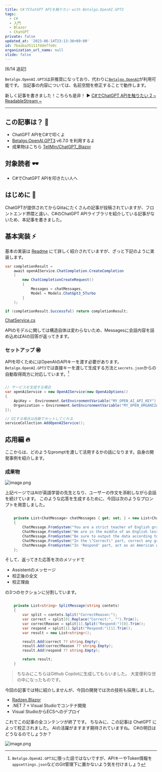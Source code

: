 ```yaml
---
title: C#でChatGPT APIを触りたい with Betalgo.OpenAI.GPT3
tags:
  - C#
  - 入門
  - Blazor
  - ChatGPT
private: false
updated_at: '2023-06-14T23:13:36+09:00'
id: 7baaba35111fddeffe0c
organization_url_name: null
slide: false
---
```

[6/14 追記]

`Betalgo.OpenAI.GPT3`は非推奨になっており、代わりに[`Betalgo.OpenAI`](https://github.com/betalgo/openai)が利用可能です。
当記事の内容については、名前空間を修正することで動作します。

新しく記事を書きました！こちらも是非！
:arrow_forward: [C#でChatGPT APIを触りたい 2 ~ ReadableStream ~](https://qiita.com/TellMin/items/9059423600a6897cef0c)

---

## この記事は？ :dango:

- ChatGPT APIをC#で叩くよ
- [Betalgo.OpenAI.GPT3](https://github.com/betalgo/openai) v6.7.0 を利用するよ
- 成果物はこちら [TellMin/ChatGPT_Blazor](https://github.com/TellMin/ChatGPT_Blazor)

## 対象読者 :dark_sunglasses:

- C#でChatGPT APIを叩きたい人へ

## はじめに :cactus: 

ChatGPTが提供されてからQiitaにたくさんの記事が投稿されていますが、フロントエンド界隈と違い、C#のChatGPT APIライブラリを紹介している記事がないため、本記事を書きました。

## 基本実装 :zap: 

基本の実装は [Readme](https://github.com/betalgo/openai/blob/master/Readme.md) にて詳しく紹介されていますが、ざっと下記のように実装します。

```C#
var completionResult = 
    await openAIService.ChatCompletion.CreateCompletion
    (
        new ChatCompletionCreateRequest()
        {
            Messages = chatMessages,
            Model = Models.ChatGpt3_5Turbo
        }
    );

if (completionResult.Successful) return completionResult;

```

[ChatService.cs](https://github.com/TellMin/ChatGPT_Blazor/blob/a69f5042da34daa30449db9eb201fee02a278d03/ChatGPT_Blazor/Services/ChatService.cs#L21-L34)

APIのモデルに関しては構造自体は変わらないため、Messagesに会話内容を詰め込めばAIの回答が返ってきます。

### セットアップ :secret: 

APIを叩くためにはOpenAIのAPIキーを渡す必要があります。
`Betalgo.OpenAI.GPT3`では直接キーを渡して生成する方法と`secrets.json`からの自動取得両方に対応しています。[^d]

[^d]: `Betalgo.OpenAI.GPT3`に限った話ではないですが、APIキーやToken情報を`appsettings.json`などのGit管理下に置かないよう気を付けましょう

```C#

// サービスを生成する場合
var openAiService = new OpenAIService(new OpenAiOptions()
{
    ApiKey =  Environment.GetEnvironmentVariable("MY_OPEN_AI_API_KEY")!, required
    Organization = Environment.GetEnvironmentVariable("MY_OPEN_ORGANIZATION_ID") //optional
});

// DIする場合は自動でセットしてくれる
serviceCollection.AddOpenAIService();

```

## 応用編 :fire: 

ここからは、どのようなpromptを渡して活用するかの話になります。自身の開発事例を紹介します。

### 成果物

![image.png](https://qiita-image-store.s3.ap-northeast-1.amazonaws.com/0/2566826/b1e68a06-1b9d-a896-e92d-71669efc7237.png)

上記ページではAIが英語学習の先生となり、ユーザーの作文を添削しながら会話を続けています。
このような応答を生成するために、今回は次のようなプロンプトを用意しました。

```C#

    private List<ChatMessage> chatMessages { get; set; } = new List<ChatMessage>()
    {
        ChatMessage.FromSystem("You are a strict teacher of English grammar and spelling errors."),
        ChatMessage.FromSystem("We are in the middle of an English lesson and we practice daily conversation."),
        ChatMessage.FromSystem("Be sure to output the data according to the following format. Correct: <YOUR_CORRECTION> CorrectReason: <YOUR_CORECTION_REASON> Respond: <YOUR_RESPOND>"),
        ChatMessage.FromSystem("In the \"Correct\" part, correct any grammatical or spelling errors, suggest better wording, and respond to the message with your reasons in 'CorrectReason' part."),
        ChatMessage.FromSystem("In 'Respond' part, act as an American who likes conversation and respond message."),
    };

```

そして、返ってきた応答を次のメソッドで

- Assistentのメッセージ
- 校正後の全文
- 校正理由

の3つのセクションに分割しています。

```C#

    private List<string> SplitMessage(string contets)
    {
        var split = contets.Split("CorrectReason:");
        var correct = split[0].Replace("Correct:", "").Trim();
        var correctReason = split[1].Split("Respond:")[0].Trim();
        var respond = split[1].Split("Respond:")[1].Trim();
        var result = new List<string>();

        result.Add(correct ?? string.Empty);
        result.Add(correctReason ?? string.Empty);
        result.Add(respond ?? string.Empty);

        return result;
    }

```

> ちなみにこちらはGithub Copilotに生成してもらいました。
> 大変便利な世の中になったものです。

今回の記事では特に紹介しませんが、今回の開発では次の技術も採用しました。

- [Radzen.Blazor](https://github.com/radzenhq/radzen-blazor)
- .NET 7 × Visual Studioでコンテナ開発
- Visual StudioからECSへのデプロイ

これでこの記事の全コンテンツが終了です。
ちなみに、この記事は ChatGPT によって校正されました。
AIの活躍がますます期待されていますね。
C#の明日はどうなるのでしょうか？

![image.png](https://qiita-image-store.s3.ap-northeast-1.amazonaws.com/0/2566826/4ae2cd29-2271-ffbe-eda0-3738c8094f54.png)
